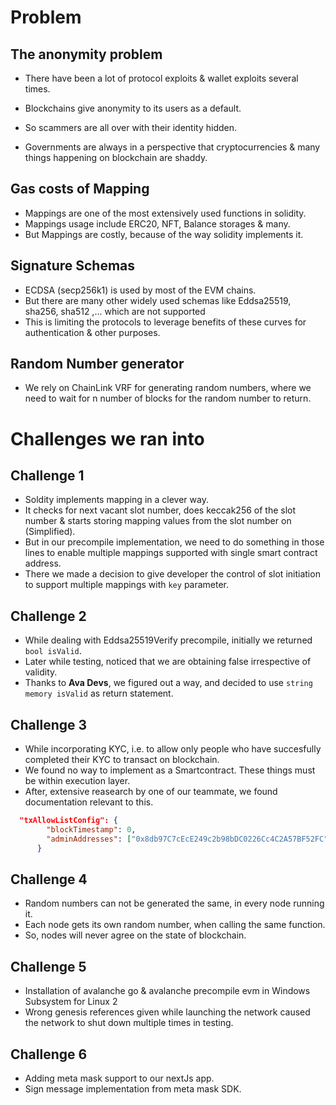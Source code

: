 # Problem

## The anonymity problem

- There have been a lot of protocol exploits & wallet exploits several times.

- Blockchains give anonymity to its users as a default.

- So scammers are all over with their identity hidden.

- Governments are always in a perspective that cryptocurrencies & many things happening on blockchain are shaddy.

## Gas costs of Mapping

- Mappings are one of the most extensively used functions in solidity.
- Mappings usage include ERC20, NFT, Balance storages & many.
- But Mappings are costly, because of the way solidity implements it.

## Signature Schemas

- ECDSA (secp256k1) is used by most of the EVM chains.
- But there are many other widely used schemas like Eddsa25519, sha256, sha512 ,... which are not supported
- This is limiting the protocols to leverage benefits of these curves for authentication & other purposes.

## Random Number generator

- We rely on ChainLink VRF for generating random numbers, where we need to wait for n number of blocks for the random number to return.

# Challenges we ran into

## Challenge 1

- Soldity implements mapping in a clever way. 
- It checks for next vacant slot number, does keccak256 of the slot number & starts storing mapping values from the slot number on (Simplified).
- But in our precompile implementation, we need to do something in those lines to enable multiple mappings supported with single smart contract address.
- There we made a decision to give developer the control of slot initiation to support multiple mappings with `key` parameter.

## Challenge 2

- While dealing with Eddsa25519Verify precompile, initially we returned `bool isValid`.
- Later while testing, noticed that we are obtaining false irrespective of validity.
- Thanks to **Ava Devs**, we figured out a way, and decided to use `string memory isValid` as return statement.

## Challenge 3

- While incorporating KYC, i.e. to allow only people who have succesfully completed their KYC to transact on blockchain.
- We found no way to implement as a Smartcontract. These things must be within execution layer.
- After, extensive reasearch by one of our teammate, we found documentation relevant to this.

```Json
  "txAllowListConfig": {
        "blockTimestamp": 0,
        "adminAddresses": ["0x8db97C7cEcE249c2b98bDC0226Cc4C2A57BF52FC"]
      }
```

## Challenge 4

- Random numbers can not be generated the same, in every node running it.
- Each node gets its own random number, when calling the same function.
- So, nodes will never agree on the state of blockchain.


## Challenge 5

- Installation of avalanche go & avalanche precompile evm in Windows Subsystem for Linux 2
- Wrong genesis references given while launching the network caused the network to shut down multiple times in testing.

## Challenge 6

- Adding meta mask support to our nextJs app.
- Sign message implementation from meta mask SDK.